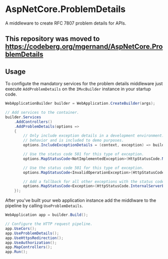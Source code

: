 # AspNetCore.ProblemDetails

A middleware to create RFC 7807 problem details for APIs.

## This repository was moved to https://codeberg.org/mgernand/AspNetCore.ProblemDetails

## Usage

To configute the mandatory services for the problem details middleware just execute
```AddProblemDetails``` on the ```IMvcBuilder``` instance in your startup code.

```C#
WebApplicationBuilder builder = WebApplication.CreateBuilder(args);

// Add services to the container.
builder.Services
	.AddControllers()
	.AddProblemDetails(options =>
	{
		// Only include exception details in a development environment. This is the default
		// behavior and is included to demo purposes.
		options.IncludeExceptionDetails = (context, exception) => builder.Environment.IsDevelopment();

		// Use the status code 501 for this type of exception.
		options.MapStatusCode<NotImplementedException>(HttpStatusCode.NotImplemented);

		// Use the status code 501 for this type of exception.
		options.MapStatusCode<InvalidOperationException>(HttpStatusCode.InternalServerError);

		// Add a fallback for all other exceptions with the status code 500.
		options.MapStatusCode<Exception>(HttpStatusCode.InternalServerError);
	});
```

After you've built your web application instance add the middlware to the pipeline by
calling ```UseProblemDetails```.

```C#
WebApplication app = builder.Build();

// Configure the HTTP request pipeline.			
app.UseCors();
app.UseProblemDetails();
app.UseHttpsRedirection();
app.UseAuthorization();
app.MapControllers();
app.Run();
```

